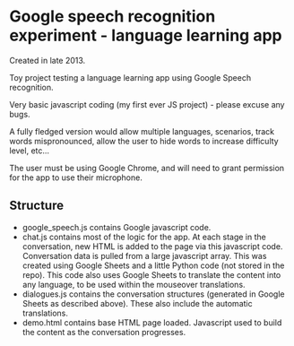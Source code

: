 Google speech recognition experiment - language learning app
===============================================================

Created in late 2013.

Toy project testing a language learning app using Google Speech recognition.

Very basic javascript coding (my first ever JS project) - please excuse any bugs.

A fully fledged version would allow multiple languages, scenarios, track words mispronounced, allow the user to hide words to increase difficulty level, etc...

The user must be using Google Chrome, and will need to grant permission for the app to use their microphone.	

Structure
------------
* google_speech.js contains Google javascript code.
* chat.js contains most of the logic for the app. At each stage in the conversation, new HTML is added to the page via this javascript code. Conversation data is pulled from a large javascript array. This was created using Google Sheets and a little Python code (not stored in the repo). This code also uses Google Sheets to translate the content into any language, to be used within the mouseover translations.
* dialogues.js contains the conversation structures (generated in Google Sheets as described above). These also include the automatic translations. 
* demo.html contains base HTML page loaded. Javascript used to build the content as the conversation progresses.